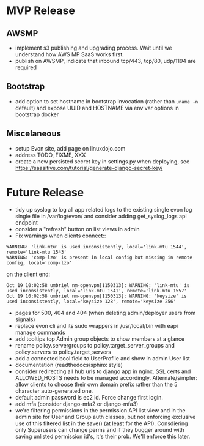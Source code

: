 # MVP Release

## AWSMP

* implement s3 publishing and upgrading process. Wait until we understand how AWS MP SaaS works first.
* publish on AWSMP, indicate that inbound tcp/443, tcp/80, udp/1194 are required

## Bootstrap

* add option to set hostname in bootstrap invocation (rather than `uname -n` default) and expose UUID and HOSTNAME via env var options in bootstrap docker

## Miscelaneous

* setup Evon site, add page on linuxdojo.com
* address TODO, FIXME, XXX
* create a new persisted secret key in settings.py when deploying, see https://saasitive.com/tutorial/generate-django-secret-key/


# Future Release

* tidy up syslog to log all app related logs to the existing single evon log single file in /var/log/evon/ and consider adding get_syslog_logs api endpoint
* consider a "refresh" button on list views in admin
* Fix warnings when clients connect::
``````
WARNING: 'link-mtu' is used inconsistently, local='link-mtu 1544', remote='link-mtu 1543'
WARNING: 'comp-lzo' is present in local config but missing in remote config, local='comp-lzo'
``````
on the client end:
```
Oct 19 10:02:58 umbriel nm-openvpn[1150313]: WARNING: 'link-mtu' is used inconsistently, local='link-mtu 1541', remote='link-mtu 1557'
Oct 19 10:02:58 umbriel nm-openvpn[1150313]: WARNING: 'keysize' is used inconsistently, local='keysize 128', remote='keysize 256'
```
* pages for 500, 404 and 404 (when deleting admin/deployer users from signals)
* replace evon cli and its sudo wrappers in /usr/local/bin with eapi manage commands
* add tooltips top Admin group objects to show members at a glance
* rename policy.servergroups to policy.target_server_groups and policy.servers to policy.target_servers
* add a connected bool field to UserProfile and show in admin User list
* documentation (readthedocs/sphinx style)
* consider redirecting all hub urls to django app in nginx. SSL certs and ALLOWED_HOSTS needs to be managed accordingly. Alternate/simpler: allow clients to choose their own domain prefix rather than the 5 character auto-generated one.
* default admin password is ec2 id. Force change first login.
* add mfa (consider django-mfa2 or django-mfa3)
* we're filtering permissions in the permission API list view and in the admin site for User and Group auth classes, but not enforcing exclusive use of this filtered list in the save() (at least for the API). Consdiering only Superusers can change perms and if they bugger around with saving unlisted permission id's, it's their prob. We'll enforce this later.
